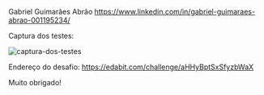 Gabriel Guimarães Abrão https://www.linkedin.com/in/gabriel-guimaraes-abrao-001195234/

Captura dos testes: 

![captura-dos-testes](https://user-images.githubusercontent.com/91492391/160937677-0988de02-5348-4e37-86d3-c3e5cd7d6542.png)

Endereço do desafio: https://edabit.com/challenge/aHHyBptSxSfyzbWaX

Muito obrigado!
